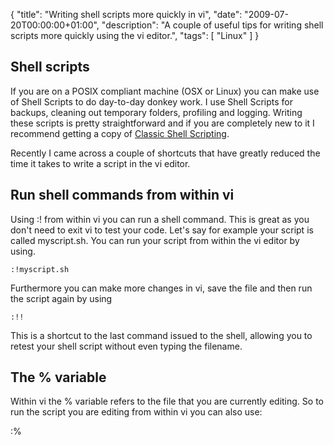 {
  "title": "Writing shell scripts more quickly in vi",
  "date": "2009-07-20T00:00:00+01:00",
  "description": "A couple of useful tips for writing shell scripts more quickly using the vi editor.",
  "tags": [
    "Linux"
  ]
}

## Shell scripts

If you are on a POSIX compliant machine (OSX or Linux) you can make use of Shell Scripts to do day-to-day donkey work. I use Shell Scripts for backups, cleaning out temporary folders, profiling and logging. Writing these scripts is pretty straightforward and if you are completely new to it I recommend getting a copy of [Classic Shell Scripting][1].

Recently I came across a couple of shortcuts that have greatly reduced the time it takes to write a script in the vi editor. 

## Run shell commands from within vi

Using :! from within vi you can run a shell command. This is great as you don't need to exit vi to test your code. Let's say for example your script is called myscript.sh. You can run your script from within the vi editor by using. 

    :!myscript.sh

Furthermore you can make more changes in vi, save the file and then run the script again by using 

    :!!

This is a shortcut to the last command issued to the shell, allowing you to retest your shell script without even typing the filename. 

## The % variable

Within vi the % variable refers to the file that you are currently editing. So to run the script you are editing from within vi you can also use: 

  :%

 [1]: http://oreilly.com/catalog/9780596005955/
